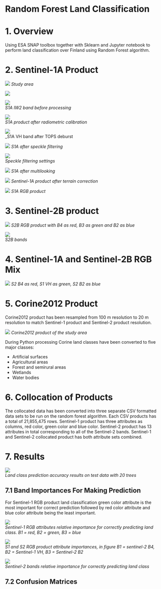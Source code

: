 # Random Forest Land Classification


# 1. Overview

Using ESA SNAP toolbox together with Sklearn and Jupyter notebook to perform land
classification over Finland using Random Forest algorithm. 

# 2. Sentinel-1A Product

![](Random-Forest-Images/study-area.png) 
_Study area_

![](Random-Forest-Images/latlong.png)   

![](Random-Forest-Images/S1AIW2imageVH.png)    
_S1A IW2 band before processing_

![](Random-Forest-Images/S1ACalibrated.png)   
_S1A product after radiometric calibration_

![](Random-Forest-Images/after-deburst-vh.jpg)  
_S1A VH band after TOPS deburst

![](Random-Forest-Images/s1aspecklefiltered.png)
_S1A after speckle filtering_

![](Random-Forest-Images/refined-lee-speckle-basic.png)          
_Speckle filtering settings_


![](Random-Forest-Images/multilooked-vh.jpg)
_S1A after multilooking_

![](Random-Forest-Images/subset-terrain-corrected.png)
_Sentinel-1A product after terrain correction_

![](Random-Forest-Images/s1rgb.png)
_S1A RGB product_

# 3. Sentinel-2B product
![](Random-Forest-Images/s2rgb.png)
_S2B RGB product with B4 as red, B3 as green and B2 as blue_

![](Random-Forest-Images/s2b-bands.jpg)                         
_S2B bands_

# 4. Sentinel-1A and Sentinel-2B RGB Mix

![](Random-Forest-Images/s1s2mix.png)
_S2 B4 as red, S1 VH as green, S2 B2 as blue_

# 5. Corine2012 Product
Corine2012 product has been resampled from 100 m resolution to 20 m resolution to match
Sentinel-1 product and Sentinel-2 product resolution. 

![](Random-Forest-Images/corine12.png)
_Corine2012 product of the study area_

During Python processing Corine land classes have been converted to five major classes:
* Artificial surfaces
* Agricultural areas
* Forest and semirural areas
* Wetlands
* Water bodies


# 6. Collocation of Products

The collocated data has been converted into three separate CSV formatted data sets to be run on the random forest algorithm. Each CSV products has a total of 21,855,475 rows. Sentinel-1 product has three attributes as columns, red color, green color and blue color. Sentinel-2 product has 13 attributes in total corresponding to all of the Sentinel-2 bands. Sentinel-1 and Sentinel-2 collocated product has both attribute sets combined.

# 7. Results

![](Random-Forest-Images/results-new.png)       
_Land class prediction accuracy results on test data with 20 trees_

## 7.1 Band Importances For Making Prediction

For Sentinel-1 RGB product land classification green color attribute is the most important for correct prediction followed by
red color attribute and blue color attribute being the least important. 

![](Random-Forest-Images/s1rgbvars.png)                
_Sentinel-1 RGB attributes relative importance for correctly predicting land class.
B1 = red, B2 = green, B3 = blue_

![](Random-Forest-Images/s1s2rgbvars.png)                      
_S1 and S2 RGB product attribute importances,
in figure B1 = sentinel-2 B4, B2 = Sentinel-1 VH, B3 = Sentinel-2 B2_

![](Random-Forest-Images/s2bandsvars.png)      
_Sentinel-2 bands relative importance for correctly predicting land class_

## 7.2 Confusion Matrices

